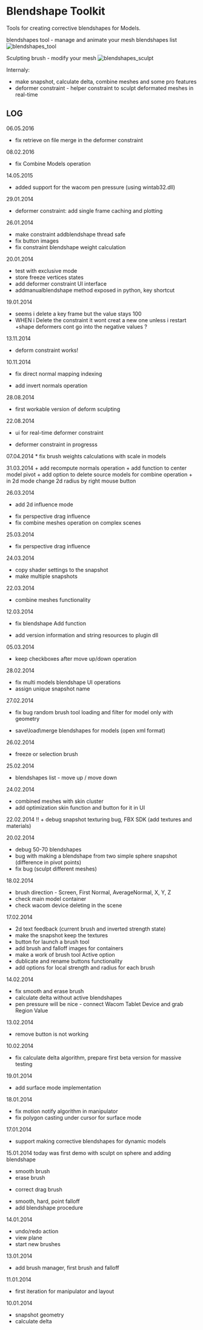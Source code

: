 # Blendshape Toolkit

Tools for creating corrective blendshapes for Models.

blendshapes tool - manage and animate your mesh blendshapes list
![blendshapes_tool](tool_blendshape_manager.jpg)

Sculpting brush - modify your mesh
![blendshapes_sculpt](tool_sculpt_brush.jpg)

Internaly:
- make snapshot, calculate delta, combine meshes and some pro features
- deformer constraint - helper constraint to sculpt deformated meshes in real-time


## LOG

06.05.2016
 * fix retrieve on file merge in the deformer constraint

08.02.2016
 * fix Combine Models operation

14.05.2015
 + added support for the wacom pen pressure (using wintab32.dll)

29.01.2014
 + deformer constraint: add single frame caching and plotting

26.01.2014
 * make constraint addblendshape thread safe
 * fix button images
 * fix constraint blendshape weight calculation

20.01.2014
 + test with exclusive mode
 + store freeze vertices states
 + add deformer constraint UI interface
 + addmanualblendshape method exposed in python, key shortcut

19.01.2014
 + seems i delete a key frame but the value stays 100
 + WHEN i Delete the constraint it wont creat a new one 
   unless i restart
 +shape deformers cont go into the negative values ? 

13.11.2014
 + deform constraint works!

10.11.2014
 * fix direct normal mapping indexing
 + add invert normals operation

28.08.2014
 + first workable version of deform sculpting

22.08.2014
 + ui for real-time deformer constraint
 * deformer constraint in progresss

07.04.2014
	* fix brush weights calculations with scale in models

31.03.2014
	+ add recompute normals operation
	+ add function to center model pivot
	+ add option to delete source models for combine operation
	+ in 2d mode change 2d radius by right mouse button

26.03.2014
 + add 2d influence mode
 * fix perspective drag influence
 * fix combine meshes operation on complex scenes

25.03.2014
 * fix perspective drag influence

24.03.2014
 + copy shader settings to the snapshot
 + make multiple snapshots

22.03.2014
 + combine meshes functionality

12.03.2014
 * fix blendshape Add function
 + add version information and string resources to plugin dll

05.03.2014
 + keep checkboxes after move up/down operation

28.02.2014
 * fix multi models blendshape UI operations
 * assign unique snapshot name

27.02.2014
 * fix bug random brush tool loading and filter for model only with geometry
 + save\load\merge blendshapes for models (open xml format)

26.02.2014
 + freeze or selection brush

25.02.2014
 + blendshapes list - move up / move down

24.02.2014
 + combined meshes with skin cluster
 + add optimization skin function and button for it in UI

22.02.2014
!! + debug snapshot texturing bug, FBX SDK (add textures and materials)

20.02.2014
+ debug 50-70 blendshapes
+ bug with making a blendshape from two simple sphere snapshot (difference in pivot points)
+ fix bug (sculpt different meshes)

18.02.2014
+ brush direction - Screen, First Normal, AverageNormal, X, Y, Z
+ check main model container
+ check wacom device deleting in the scene

17.02.2014
+ 2d text feedback (current brush and inverted strength state)
+ make the snapshot keep the textures
+ button for launch a brush tool
+ add brush and falloff images for containers
+ make a work of brush tool Active option
+ dublicate and rename buttons functionality
+ add options for local strength and radius for each brush

14.02.2014
+ fix smooth and erase brush
+ calculate delta without active blendshapes
+ pen pressure will be nice - connect Wacom Tablet Device and grab Region Value

13.02.2014
 + remove button is not working

10.02.2014
 * fix calculate delta algorithm, prepare first beta version for massive testing

19.01.2014
 + add surface mode implementation

18.01.2014
 * fix motion notify algorithm in manipulator
 * fix polygon casting under cursor for surface mode

17.01.2014
 + support making corrective blendshapes for dynamic models

15.01.2014
 today was first demo with sculpt on sphere and adding blendshape
 + smooth brush
 + erase brush
 * correct drag brush
 + smooth, hard, point falloff
 + add blendshape procedure

14.01.2014
 + undo/redo action
 + view plane
 + start new brushes

13.01.2014
 + add brush manager, first brush and falloff

11.01.2014
 + first iteration for manipulator and layout

10.01.2014
 + snapshot geometry
 + calculate delta